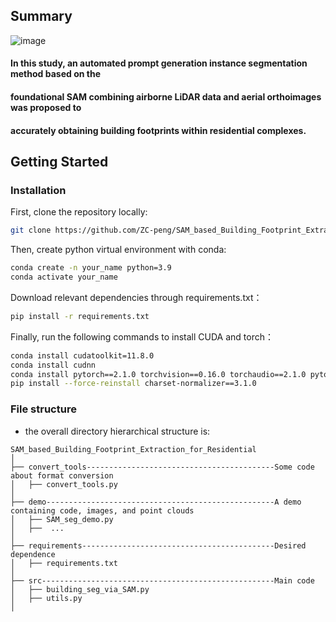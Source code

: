 ## Summary
![image]([https://github.com/ZhiliangMa/MPU6500-HMC5983-AK8975-BMP280-MS5611-10DOF-IMU-PCB/blob/main/img/IMU-V5-TOP.jpg](https://github.com/ZC-peng/SAM_based_Building_Footprint_Extraction_for_Residential/blob/master/img1.jpg))
#### In this study, an automated prompt generation instance segmentation method based on the
#### foundational SAM combining airborne LiDAR data and aerial orthoimages was proposed to 
#### accurately obtaining building footprints within residential complexes. 





## Getting Started

### Installation

First, clone the repository locally:

```bash
git clone https://github.com/ZC-peng/SAM_based_Building_Footprint_Extraction_for_Residential.git
```

Then, create python virtual environment with conda:

```bash
conda create -n your_name python=3.9
conda activate your_name
```

Download relevant dependencies through requirements.txt：

```bash
pip install -r requirements.txt
```

Finally, run the following commands to install CUDA and torch：

```bash
conda install cudatoolkit=11.8.0
conda install cudnn
conda install pytorch==2.1.0 torchvision==0.16.0 torchaudio==2.1.0 pytorch-cuda=11.8 -c pytorch -c nvidia
pip install --force-reinstall charset-normalizer==3.1.0
```

### File structure
* the overall directory hierarchical structure is:
```
SAM_based_Building_Footprint_Extraction_for_Residential
│
├── convert_tools------------------------------------------Some code about format conversion
│   ├── convert_tools.py
│
├── demo---------------------------------------------------A demo containing code, images, and point clouds
│   ├── SAM_seg_demo.py
│   ├──  ...
│
├── requirements-------------------------------------------Desired dependence
│   ├── requirements.txt
│
├── src----------------------------------------------------Main code
│   ├── building_seg_via_SAM.py
│   ├── utils.py
│
```
